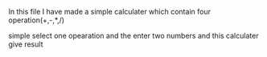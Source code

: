 In this file I have made a simple calculater which contain four operation(+,-,*,/)

simple select one opearation and the enter two numbers and this calculater give result